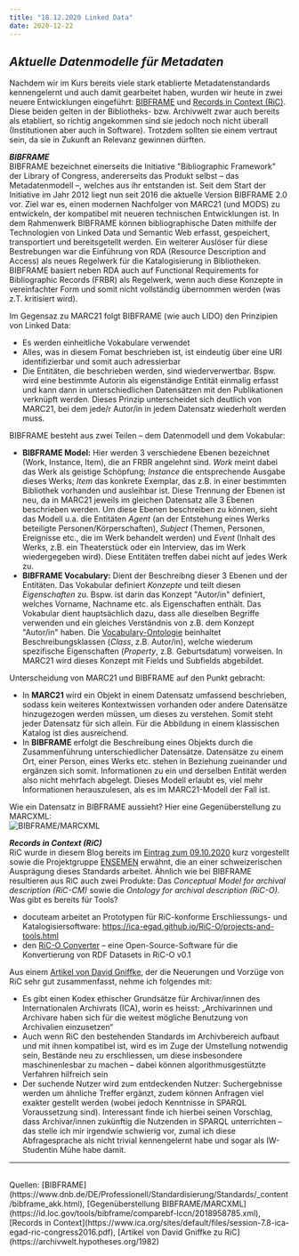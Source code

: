 ```yaml
---
title: "18.12.2020 Linked Data"
date: 2020-12-22
---
```


## *Aktuelle Datenmodelle für Metadaten*

Nachdem wir im Kurs bereits viele stark etablierte Metadatenstandards kennengelernt und auch damit gearbeitet haben, wurden wir heute in zwei neuere Entwicklungen eingeführt: [BIBFRAME](https://de.wikipedia.org/wiki/BIBFRAME) und [Records in Context (RiC)](https://de.wikipedia.org/wiki/Records_in_Contexts). Diese beiden gelten in der Bibliotheks- bzw. Archivwelt zwar auch bereits als etabliert, so richtig angekommen sind sie jedoch noch nicht überall (Institutionen aber auch in Software). Trotzdem sollten sie einem vertraut sein, da sie in Zukunft an Relevanz gewinnen dürften.

***BIBFRAME***   
BIBFRAME bezeichnet einerseits die Initiative "Bibliographic Framework" der Library of Congress, andererseits das Produkt selbst – das Metadatenmodell –, welches aus ihr entstanden ist. Seit dem Start der Initiative im Jahr 2012 liegt nun seit 2016 die aktuelle Version BIBFRAME 2.0 vor. Ziel war es, einen modernen Nachfolger von MARC21 (und MODS) zu entwickeln, der kompatibel mit neueren technischen Entwicklungen ist. In dem Rahmenwerk BIBFRAME können bibliographische Daten mithilfe der Technologien von Linked Data und Semantic Web erfasst, gespeichert, transportiert und bereitsgetellt werden. Ein weiterer Auslöser für diese Bestrebungen war die Einführung von RDA (Resource Description and Access) als neues Regelwerk für die Katalogisierung in Bibliotheken. BIBFRAME basiert neben RDA auch auf Functional Requirements for Bibliographic Records (FRBR) als Regelwerk, wenn auch diese Konzepte in vereinfachter Form und somit nicht vollständig übernommen werden (was z.T. kritisiert wird). 

Im Gegensaz zu MARC21 folgt BIBFRAME (wie auch LIDO) den Prinzipien von Linked Data:   
* Es werden einheitliche Vokabulare verwendet 
* Alles, was in diesem Fomat beschrieben ist, ist eindeutig über eine URI identifizierbar und somit auch adressierbar
* Die Entitäten, die beschrieben werden, sind wiederverwertbar. Bspw. wird eine bestimmte Autorin als eigenständige Entität einmalig erfasst und kann dann in unterschiedlichen Datensätzen mit den Publikationen verknüpft werden. Dieses Prinzip unterscheidet sich deutlich von MARC21, bei dem jede/r Autor/in in jedem Datensatz wiederholt werden muss.

BIBFRAME besteht aus zwei Teilen – dem Datenmodell und dem Vokabular:   
* **BIBFRAME Model:** Hier werden 3 verschiedene Ebenen bezeichnet (Work, Instance, Item), die an FRBR angelehnt sind. *Work* meint dabei das Werk als geistige Schöpfung; *Instance* die entsprechende Ausgabe dieses Werks; *Item* das konkrete Exemplar, das z.B. in einer bestimmten Bibliothek vorhanden und ausleihbar ist. Diese Trennung der Ebenen ist neu, da in MARC21 jeweils im gleichen Datensatz alle 3 Ebenen beschrieben werden. Um diese Ebenen beschreiben zu können, sieht das Modell u.a. die Entitäten *Agent* (an der Entstehung eines Werks beteiligte Personen/Körperschaften), *Subject* (Themen, Personen, Ereignisse etc., die im Werk behandelt werden) und *Event* (Inhalt des Werks, z.B. ein Theaterstück oder ein Interview, das im Werk wiedergegeben wird). Diese Entitäten treffen dabei nicht auf jedes Werk zu.
* **BIBFRAME Vocabulary:** Dient der Beschreibng dieser 3 Ebenen und der Entitäten. Das Vokabular definiert *Konzepte* und teilt diesen *Eigenschaften* zu. Bspw. ist darin das Konzept "Autor/in" definiert, welches Vorname, Nachname etc. als Eigenschaften enthält. Das Vokabular dient hauptsächlich dazu, dass alle dieselben Begriffe verwenden und ein gleiches Verständnis von z.B. dem Konzept "Autor/in" haben. Die [Vocabulary-Ontologie](https://id.loc.gov/ontologies/bibframe.html) beinhaltet Beschreibungsklassen (*Class*, z.B. Autor/in), welche wiederum spezifische Eigenschaften (*Property*, z.B. Geburtsdatum) vorweisen. In MARC21 wird dieses Konzept mit Fields und Subfields abgebildet. 

Unterscheidung von MARC21 und BIBFRAME auf den Punkt gebracht:   
* In **MARC21** wird ein Objekt in einem Datensatz umfassend beschrieben, sodass kein weiteres Kontextwissen vorhanden oder andere Datensätze hinzugezogen werden müssen, um dieses zu verstehen. Somit steht jeder Datensatz für sich allein. Für die Abbildung in einem klassischen Katalog ist dies ausreichend.
* In **BIBFRAME** erfolgt die Beschreibung eines Objekts durch die Zusammenführung unterschiedlicher Datensätze. Datensätze zu einem Ort, einer Person, eines Werks etc. stehen in Beziehung zueinander und ergänzen sich somit. Informationen zu ein und derselben Entität werden also nicht mehrfach abgelegt. Dieses Modell erlaubt es, viel mehr Informationen herauszulesen, als es im MARC21-Modell der Fall ist.

Wie ein Datensatz in BIBFRAME aussieht? Hier eine Gegenüberstellung zu MARCXML:   
![BIBFRAME/MARCXML]({{site.baseurl}}/images/bibframe.png) 

***Records in Context (RiC)***   
RiC wurde in diesem Blog bereits im [Eintrag zum 09.10.2020](https://damicogiulia.github.io/BAIN-Blog/2020/10/17/tag4.html) kurz vorgestellt sowie die Projektgruppe [ENSEMEN](https://vsa-aas.ch/arbeitsgruppen/projektgruppe-ensemen/) erwähnt, die an einer schweizerischen Ausprägung dieses Standards arbeitet. Ähnlich wie bei BIBFRAME resultieren aus RiC auch zwei Produkte: Das *Conceptual Model for archival description (RiC-CM)* sowie die *Ontology for archival description (RiC-O)*. Was gibt es bereits für Tools?   
* docuteam arbeitet an Prototypen für RiC-konforme Erschliessungs- und Katalogisiersoftware: https://ica-egad.github.io/RiC-O/projects-and-tools.html 
* den [RiC-O Converter](https://github.com/ArchivesNationalesFR/rico-converter) – eine Open-Source-Software für die Konvertierung von RDF Datasets in RiC-O v0.1

Aus einem [Artikel von David Gniffke](https://archivwelt.hypotheses.org/1982), der die Neuerungen und Vorzüge von RiC sehr gut zusammenfasst, nehme ich folgendes mit:
* Es gibt einen Kodex ethischer Grundsätze für Archivar/innen des Internationalen Archivrats (ICA), worin es heisst: „Archivarinnen und Archivare haben sich für die weitest mögliche Benutzung von Archivalien einzusetzen“
* Auch wenn RiC den bestehenden Standards im Archivbereich aufbaut und mit ihnen kompatibel ist, wird es im Zuge der Umstellung notwendig sein, Bestände neu zu erschliessen, um diese insbesondere maschinenlesbar zu machen – dabei können algorithmusgestützte Verfahren hilfreich sein
* Der suchende Nutzer wird zum entdeckenden Nutzer: Suchergebnisse werden um ähnliche Treffer ergänzt, zudem können Anfragen viel exakter gestellt werden (wobei jedoch Kenntnisse in SPARQL Voraussetzung sind). Interessant finde ich hierbei seinen Vorschlag, dass Archivar/innen zukünftig die Nutzenden in SPARQL unterrichten – das stelle ich mir irgendwie schwierig vor, zumal ich diese Abfragesprache als nicht trivial kennengelernt habe und sogar als IW-Studentin Mühe habe damit.

---  
<br>
Quellen: [BIBFRAME](https://www.dnb.de/DE/Professionell/Standardisierung/Standards/_content/bibframe_akk.html), [Gegenüberstellung BIBFRAME/MARCXML](https://id.loc.gov/tools/bibframe/comparebf-lccn/2018958785.xml), [Records in Context](https://www.ica.org/sites/default/files/session-7.8-ica-egad-ric-congress2016.pdf), [Artikel von David Gniffke zu RiC](https://archivwelt.hypotheses.org/1982)
